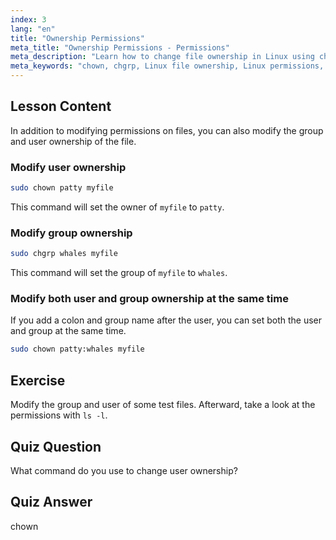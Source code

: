 ```yaml
---
index: 3
lang: "en"
title: "Ownership Permissions"
meta_title: "Ownership Permissions - Permissions"
meta_description: "Learn how to change file ownership in Linux using chown and chgrp commands. Understand user and group permissions with this beginner-friendly Linux tutorial."
meta_keywords: "chown, chgrp, Linux file ownership, Linux permissions, Linux commands, beginner Linux, Linux tutorial, Linux guide"
---
```


## Lesson Content

In addition to modifying permissions on files, you can also modify the group and user ownership of the file.

### Modify user ownership

```bash
sudo chown patty myfile
```

This command will set the owner of `myfile` to `patty`.

### Modify group ownership

```bash
sudo chgrp whales myfile
```

This command will set the group of `myfile` to `whales`.

### Modify both user and group ownership at the same time

If you add a colon and group name after the user, you can set both the user and group at the same time.

```bash
sudo chown patty:whales myfile
```

## Exercise

Modify the group and user of some test files. Afterward, take a look at the permissions with `ls -l`.

## Quiz Question

What command do you use to change user ownership?

## Quiz Answer

chown
